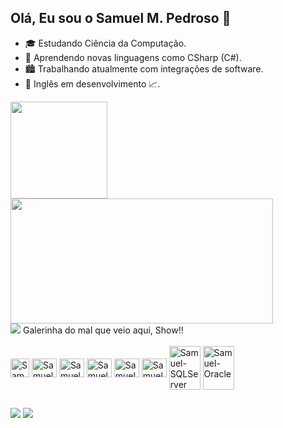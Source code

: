 ## Olá, Eu sou o Samuel M. Pedroso 👋

- 🎓 Estudando Ciência da Computação.
- 🌱 Aprendendo novas linguagens como CSharp (C#).
- 🏙 Trabalhando atualmente com integrações de software.
- 👅 Inglês em desenvolvimento 📈.

<div >
  <a href="https://github.com/SamuelMPedroso">
  <img height="155em" src="https://github-readme-stats.vercel.app/api?username=SamuelMPedroso&show_icons=true&theme=vue-dark&include_all_commits=true&count_private=true"/>
  <img height="200" width="420" src="https://github-readme-stats.vercel.app/api/top-langs/?username=SamuelMPedroso&layout=compact&langs_count=7&theme=vue-dark"/>
</div>

<div align='left'>
  <a href="#"><img src="https://badges.pufler.dev/visits/SamuelMPedroso/SamuelMPedroso"></a> Galerinha do mal que veio aqui, Show!!
</div>
  
<div style="display: inline_block"><br>
  <img align="center" alt="Samuel-Delphi" height="30" width="30" src="https://user-images.githubusercontent.com/3423282/123477765-e4013700-d5d4-11eb-876c-de9aab52153b.png">

  <img align="center" alt="Samuel-Csharp" height="30" width="40" src="https://cdn.jsdelivr.net/gh/devicons/devicon/icons/csharp/csharp-original.svg" />
  <img align="center" alt="Samuel-Js" height="30" width="40" src="https://cdn.jsdelivr.net/gh/devicons/devicon/icons/javascript/javascript-original.svg" />
  <img align="center" alt="Samuel-HTML5" height="30" width="40" src="https://cdn.jsdelivr.net/gh/devicons/devicon/icons/html5/html5-original.svg" />
  <img align="center" alt="Samuel-BootStrap" height="30" width="40" src="https://cdn.jsdelivr.net/gh/devicons/devicon/icons/bootstrap/bootstrap-original.svg" />
  <img align="center" alt="Samuel-CSS" height="30" width="40" src="https://cdn.jsdelivr.net/gh/devicons/devicon/icons/css3/css3-original.svg" />
  <img align="center" alt="Samuel-SQLServer" height="70" width="50" src="https://cdn.jsdelivr.net/gh/devicons/devicon/icons/microsoftsqlserver/microsoftsqlserver-plain-wordmark.svg" />
  <img align="center" alt="Samuel-Oracle" height="70" width="50" src="https://cdn.jsdelivr.net/gh/devicons/devicon/icons/oracle/oracle-original.svg" />

</div>
   
##
  
<div> 
  <a href = "mailto:samuel_pedroso01@hotmail.com"><img src="https://img.shields.io/badge/-Gmail-%23333?style=for-the-badge&logo=gmail&logoColor=white" target="_blank"></a>
  <a href="https://www.linkedin.com/in/samuel-maria-pedroso-3a5bb6192" target="_blank"><img src="https://img.shields.io/badge/-LinkedIn-%230077B5?style=for-the-badge&logo=linkedin&logoColor=white" target="_blank"></a> 
  
<!-- ![ Animação de cobra ](https://github.com/SamuelMPedroso/SamuelMPedroso/blob/output/github-contribution-grid-snake.svg) -->
</div>
